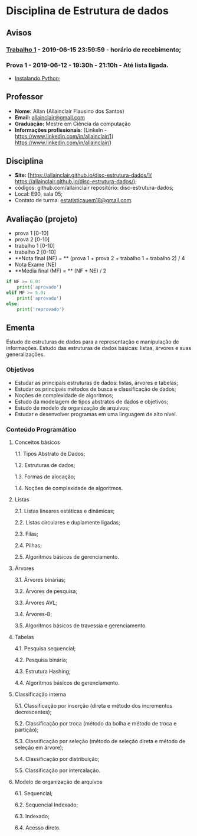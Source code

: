 # Disciplina de Estrutura de dados

## **Avisos**

### [Trabalho 1](trabalho1.md) - 2019-06-15 23:59:59 - horário de recebimento;

### Prova 1 - 2019-06-12 - 19:30h - 21:10h - Até lista ligada.

* [Instalando Python](LEIAME.md#instalando-python);

## Professor

* **Nome:** Allan (Allainclair Flausino dos Santos)
* **Email:** allainclair@gmail.com
* **Graduação:** Mestre em Ciência da computação
* **Informações profissionais**: [LinkeIn - https://www.linkedin.com/in/allainclair/](
  https://www.linkedin.com/in/allainclair/)

## Disciplina

* **Site:** [https://allainclair.github.io/disc-estrutura-dados/](
  https://allainclair.github.io/disc-estrutura-dados/);
* códigos: github.com/allainclair repositório: disc-estrutura-dados;
* Local: E90, sala 05;
* Contato de turma: estatisticauem18@gmail.com.

## Avaliação (projeto)

* prova 1 [0-10]
* prova 2 [0-10]
* trabalho 1 [0-10]
* trabalho 2 [0-10]
* **Nota final (NF) = ** (prova 1 + prova 2 + trabalho 1 + trabalho 2) / 4
* Nota Exame (NE)
* **Média final (MF) = ** (NF + NE) / 2

```Python tab=
if NF >= 6.0:
    print('aprovado')
elif MF >= 5.0:
    print('aprovado')
else:
    print('reprovado')
```

## Ementa

Estudo de estruturas de dados para a representação e manipulação de informações.
Estudo das estruturas de dados básicas: listas, árvores e suas generalizações.

### Objetivos

* Estudar as principais estruturas de dados: listas, árvores e tabelas;
* Estudar os principais métodos de busca e classificação de dados;
* Noções de complexidade de algoritmos;
* Estudo da modelagem de tipos abstratos de dados e objetivos;
* Estudo de modelo de organização de arquivos;
* Estudar e desenvolver programas em uma linguagem de alto nível.

### Conteúdo Programático

1. Conceitos básicos

    1.1. Tipos Abstrato de Dados;

    1.2. Estruturas de dados;

    1.3. Formas de alocação;

    1.4. Noções de complexidade de algoritmos.

2. Listas

    2.1. Listas lineares estáticas e dinâmicas;

    2.2. Listas circulares e duplamente ligadas;

    2.3. Filas;

    2.4. Pilhas;

    2.5. Algoritmos básicos de gerenciamento.

3. Árvores

    3.1. Árvores binárias;

    3.2. Árvores de pesquisa;

    3.3. Árvores AVL;

    3.4. Árvores-B;

    3.5. Algoritmos básicos de travessia e gerenciamento.

4. Tabelas

    4.1. Pesquisa sequencial;

    4.2. Pesquisa binária;

    4.3. Estrutura Hashing;

    4.4. Algoritmos básicos de gerenciamento.

5. Classificação interna

    5.1. Classificação por inserção (direta e método dos incrementos
  decrescentes);

    5.2. Classificação por troca (método da bolha e método de troca e
    partição);

    5.3. Classificação por seleção (método de seleção direta e método de
 seleção em árvore);

    5.4. Classificação por distribuição;

    5.5. Classificação por intercalação.

6. Modelo de organização de arquivos

    6.1. Sequencial;

    6.2. Sequencial Indexado;

    6.3. Indexado;

    6.4. Acesso direto.
